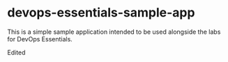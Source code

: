 # devops-essentials-sample-app

This is a simple sample application intended to be used alongside the labs for DevOps Essentials.

Edited
